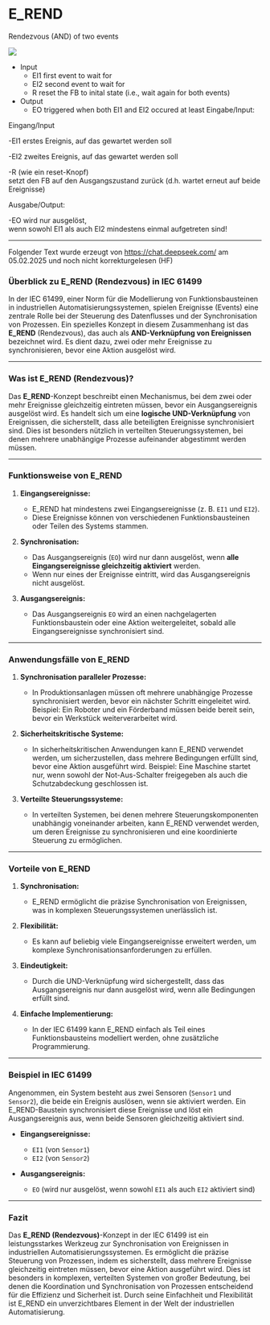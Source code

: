 # E\_REND

Rendezvous (AND) of two events

![](https://user-images.githubusercontent.com/113907528/204900982-61a35320-e656-4b42-b0cf-43d8db93ebf0.png)

*   Input
    *   EI1 first event to wait for 
    *   EI2 second event to wait for 
    *   R reset the FB to inital state (i.e., wait again for both events)
*   Output
    *   EO triggered when both EI1 and EI2 occured at least Eingabe/Input:

Eingang/Input

\-EI1 erstes Ereignis, auf das gewartet werden soll

\-EI2 zweites Ereignis, auf das gewartet werden soll

\-R (wie ein reset-Knopf)  
setzt den FB auf den Ausgangszustand zurück (d.h. wartet erneut auf beide Ereignisse)

Ausgabe/Output:

\-EO wird nur ausgelöst,  
wenn sowohl EI1 als auch EI2 mindestens einmal aufgetreten sind!


* * * * * * * * * *

Folgender Text wurde erzeugt von <https://chat.deepseek.com/> am 05.02.2025 und noch nicht korrekturgelesen (HF)


### **Überblick zu E_REND (Rendezvous) in IEC 61499**

In der IEC 61499, einer Norm für die Modellierung von Funktionsbausteinen in industriellen Automatisierungssystemen, spielen Ereignisse (Events) eine zentrale Rolle bei der Steuerung des Datenflusses und der Synchronisation von Prozessen. Ein spezielles Konzept in diesem Zusammenhang ist das **E_REND** (Rendezvous), das auch als **AND-Verknüpfung von Ereignissen** bezeichnet wird. Es dient dazu, zwei oder mehr Ereignisse zu synchronisieren, bevor eine Aktion ausgelöst wird.

---

### **Was ist E_REND (Rendezvous)?**

Das **E_REND**-Konzept beschreibt einen Mechanismus, bei dem zwei oder mehr Ereignisse gleichzeitig eintreten müssen, bevor ein Ausgangsereignis ausgelöst wird. Es handelt sich um eine **logische UND-Verknüpfung** von Ereignissen, die sicherstellt, dass alle beteiligten Ereignisse synchronisiert sind. Dies ist besonders nützlich in verteilten Steuerungssystemen, bei denen mehrere unabhängige Prozesse aufeinander abgestimmt werden müssen.

---

### **Funktionsweise von E_REND**

1. **Eingangsereignisse:**
   - E_REND hat mindestens zwei Eingangsereignisse (z. B. `EI1` und `EI2`).
   - Diese Ereignisse können von verschiedenen Funktionsbausteinen oder Teilen des Systems stammen.

2. **Synchronisation:**
   - Das Ausgangsereignis (`EO`) wird nur dann ausgelöst, wenn **alle Eingangsereignisse gleichzeitig aktiviert** werden.
   - Wenn nur eines der Ereignisse eintritt, wird das Ausgangsereignis nicht ausgelöst.

3. **Ausgangsereignis:**
   - Das Ausgangsereignis `EO` wird an einen nachgelagerten Funktionsbaustein oder eine Aktion weitergeleitet, sobald alle Eingangsereignisse synchronisiert sind.

---

### **Anwendungsfälle von E_REND**

1. **Synchronisation paralleler Prozesse:**
   - In Produktionsanlagen müssen oft mehrere unabhängige Prozesse synchronisiert werden, bevor ein nächster Schritt eingeleitet wird. Beispiel: Ein Roboter und ein Förderband müssen beide bereit sein, bevor ein Werkstück weiterverarbeitet wird.

2. **Sicherheitskritische Systeme:**
   - In sicherheitskritischen Anwendungen kann E_REND verwendet werden, um sicherzustellen, dass mehrere Bedingungen erfüllt sind, bevor eine Aktion ausgeführt wird. Beispiel: Eine Maschine startet nur, wenn sowohl der Not-Aus-Schalter freigegeben als auch die Schutzabdeckung geschlossen ist.

3. **Verteilte Steuerungssysteme:**
   - In verteilten Systemen, bei denen mehrere Steuerungskomponenten unabhängig voneinander arbeiten, kann E_REND verwendet werden, um deren Ereignisse zu synchronisieren und eine koordinierte Steuerung zu ermöglichen.

---

### **Vorteile von E_REND**

1. **Synchronisation:**
   - E_REND ermöglicht die präzise Synchronisation von Ereignissen, was in komplexen Steuerungssystemen unerlässlich ist.

2. **Flexibilität:**
   - Es kann auf beliebig viele Eingangsereignisse erweitert werden, um komplexe Synchronisationsanforderungen zu erfüllen.

3. **Eindeutigkeit:**
   - Durch die UND-Verknüpfung wird sichergestellt, dass das Ausgangsereignis nur dann ausgelöst wird, wenn alle Bedingungen erfüllt sind.

4. **Einfache Implementierung:**
   - In der IEC 61499 kann E_REND einfach als Teil eines Funktionsbausteins modelliert werden, ohne zusätzliche Programmierung.

---

### **Beispiel in IEC 61499**

Angenommen, ein System besteht aus zwei Sensoren (`Sensor1` und `Sensor2`), die beide ein Ereignis auslösen, wenn sie aktiviert werden. Ein E_REND-Baustein synchronisiert diese Ereignisse und löst ein Ausgangsereignis aus, wenn beide Sensoren gleichzeitig aktiviert sind.

- **Eingangsereignisse:**
  - `EI1` (von `Sensor1`)
  - `EI2` (von `Sensor2`)

- **Ausgangsereignis:**
  - `EO` (wird nur ausgelöst, wenn sowohl `EI1` als auch `EI2` aktiviert sind)

---

### **Fazit**

Das **E_REND (Rendezvous)**-Konzept in der IEC 61499 ist ein leistungsstarkes Werkzeug zur Synchronisation von Ereignissen in industriellen Automatisierungssystemen. Es ermöglicht die präzise Steuerung von Prozessen, indem es sicherstellt, dass mehrere Ereignisse gleichzeitig eintreten müssen, bevor eine Aktion ausgeführt wird. Dies ist besonders in komplexen, verteilten Systemen von großer Bedeutung, bei denen die Koordination und Synchronisation von Prozessen entscheidend für die Effizienz und Sicherheit ist. Durch seine Einfachheit und Flexibilität ist E_REND ein unverzichtbares Element in der Welt der industriellen Automatisierung.
